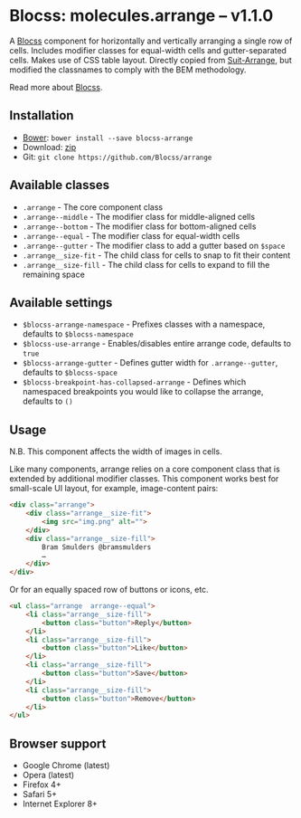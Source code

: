 # Blocss: molecules.arrange – v1.1.0

A [Blocss](https://github.com/Blocss/blocss/) component for horizontally and vertically arranging a single row of
cells. Includes modifier classes for equal-width cells and gutter-separated
cells. Makes use of CSS table layout. Directly copied from [Suit-Arrange](https://raw.github.com/suitcss/arrange), but modified the classnames to comply with the BEM methodology.

Read more about [Blocss](https://blocss.github.io/blocss).

## Installation

* [Bower](http://bower.io/): `bower install --save blocss-arrange`
* Download: [zip](https://github.com/Blocss/arrange/zipball/master)
* Git: `git clone https://github.com/Blocss/arrange`

## Available classes

* `.arrange` - The core component class
* `.arrange--middle` - The modifier class for middle-aligned cells
* `.arrange--bottom` - The modifier class for bottom-aligned cells
* `.arrange--equal` - The modifier class for equal-width cells
* `.arrange--gutter` - The modifier class to add a gutter based on `$space`
* `.arrange__size-fit` - The child class for cells to snap to fit their content
* `.arrange__size-fill` - The child class for cells to expand to fill the remaining space

## Available settings

* `$blocss-arrange-namespace` - Prefixes classes with a namespace, defaults to `$blocss-namespace`
* `$blocss-use-arrange` - Enables/disables entire arrange code, defaults to `true`
* `$blocss-arrange-gutter` - Defines gutter width for `.arrange--gutter`, defaults to `$blocss-space`
* `$blocss-breakpoint-has-collapsed-arrange` - Defines which namespaced breakpoints you would like to collapse the arrange, defaults to `()`

## Usage

N.B. This component affects the width of images in cells.

Like many components, arrange relies on a core component class
that is extended by additional modifier classes. This component works best for
small-scale UI layout, for example, image-content pairs:

```html
<div class="arrange">
    <div class="arrange__size-fit">
        <img src="img.png" alt="">
    </div>
    <div class="arrange__size-fill">
        Bram Smulders @bramsmulders
        …
    </div>
</div>
```

Or for an equally spaced row of buttons or icons, etc.

```html
<ul class="arrange  arrange--equal">
    <li class="arrange__size-fill">
        <button class="button">Reply</button>
    </li>
    <li class="arrange__size-fill">
        <button class="button">Like</button>
    </li>
    <li class="arrange__size-fill">
        <button class="button">Save</button>
    </li>
    <li class="arrange__size-fill">
        <button class="button">Remove</button>
    </li>
</ul>
```

## Browser support

* Google Chrome (latest)
* Opera (latest)
* Firefox 4+
* Safari 5+
* Internet Explorer 8+